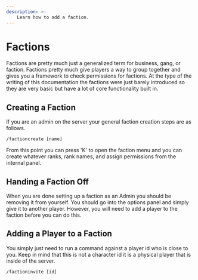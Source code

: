 ```yaml
---
description: >-
    Learn how to add a faction.
---
```


# Factions

Factions are pretty much just a generalized term for business, gang, or faction. Factions pretty much give players a way to group together and gives you a framework to check permissions for factions. At the type of the writing of this documentation the factions were just barely introduced so they are very basic but have a lot of core functionality built in.

## Creating a Faction

If you are an admin on the server your general faction creation steps are as follows.

```
/factioncreate [name]
```

From this point you can press 'K' to open the faction menu and you can create whatever ranks, rank names, and assign permissions from the internal panel.

## Handing a Faction Off

When you are done setting up a faction as an Admin you should be removing it from yourself. You should go into the options panel and simply give it to another player. However, you will need to add a player to the faction before you can do this.

## Adding a Player to a Faction

You simply just need to run a command against a player id who is close to you. Keep in mind that this is not a character id it is a physical player that is inside of the server.

```
/factioninvite [id]
```